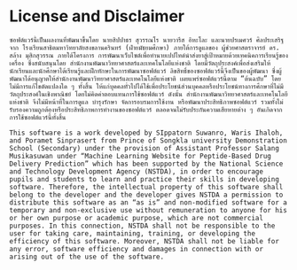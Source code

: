 # License and Disclaimer
	ซอฟต์แวร์นี้เป็นผลงานที่พัฒนาขึ้นโดย นายสิปปาธร สุวรรณโร นายวารีส อิหะโละ และนายปรเมศวร์ ศิลประเสริฐ จาก โรงเรียนสาธิตมหาวิทยาลัยสงขลานครินทร์ (ฝ่ายมัธยมศึกษา) ภายใต้การดูแลของ ผู้ช่วยศาสตราจารย์ ดร. สล้าง มุสิกสุวรรณ ภายใต้โครงการ การพัฒนาเว็บไซต์เพื่อทำนายเปปไทด์นำส่งยาสู่เป้าหมายด้วยเทคนิคการเรียนรู้ของเครื่อง ซึ่งสนับสนุนโดย สำนักงานพัฒนาวิทยาศาสตร์และเทคโนโลยีแห่งชาติ โดยมีวัตถุประสงค์เพื่อส่งเสริมให้นักเรียนและนักศึกษาได้เรียนรู้และฝึกทักษะในการพัฒนาซอฟต์แวร์ ลิขสิทธิ์ของซอฟต์แวร์นี้จึงเป็นของผู้พัฒนา ซึ่งผู้พัฒนาได้อนุญาตให้สำนักงานพัฒนาวิทยาศาสตร์และเทคโนโลยีแห่งชาติ เผยแพร่ซอฟต์แวร์นี้ตาม “ต้นฉบับ” โดยไม่มีการแก้ไขดัดแปลงใด ๆ ทั้งสิ้น ให้แก่บุคคลทั่วไปได้ใช้เพื่อประโยชน์ส่วนบุคคลหรือประโยชน์ทางการศึกษาที่ไม่มีวัตถุประสงค์ในเชิงพาณิชย์ โดยไม่คิดค่าตอบแทนการใช้ซอฟต์แวร์ ดังนั้น สำนักงานพัฒนาวิทยาศาสตร์และเทคโนโลยีแห่งชาติ จึงไม่มีหน้าที่ในการดูแล บำรุงรักษา จัดการอบรมการใช้งาน หรือพัฒนาประสิทธิภาพซอฟต์แวร์ รวมทั้งไม่รับรองความถูกต้องหรือประสิทธิภาพการทำงานของซอฟต์แวร์ ตลอดจนไม่รับประกันความเสียหายต่าง ๆ อันเกิดจากการใช้ซอฟต์แวร์นี้ทั้งสิ้น

	This software is a work developed by SIppatorn Suwanro, Waris Ihaloh, and Poramet Sinprasert from Prince of Songkla university Demonstration School (Secondary) under the provision of Assistant Professor Salang Musikasuwan under “Machine Learning Website for Peptide-Based Drug Delivery Prediction” which has been supported by the National Science and Technology Development Agency (NSTDA), in order to encourage pupils and students to learn and practice their skills in developing software. Therefore, the intellectual property of this software shall belong to the developer and the developer gives NSTDA a permission to distribute this software as an “as is” and non-modified software for a temporary and non-exclusive use without remuneration to anyone for his or her own purpose or academic purpose, which are not commercial purposes. In this connection, NSTDA shall not be responsible to the user for taking care, maintaining, training, or developing the efficiency of this software. Moreover, NSTDA shall not be liable for any error, software efficiency and damages in connection with or arising out of the use of the software.

